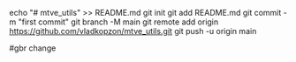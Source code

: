 echo "# mtve_utils" >> README.md
git init
git add README.md
git commit -m "first commit"
git branch -M main
git remote add origin https://github.com/vladkopzon/mtve_utils.git
git push -u origin main

#gbr change